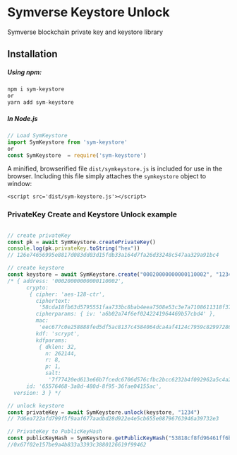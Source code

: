 # Symverse Keystore Unlock
Symverse blockchain private key and keystore library

## Installation
##### Using npm:
```javascript
npm i sym-keystore
or
yarn add sym-keystore
```
##### In Node.js 
```javascript
// Load SymKeystore
import SymKeystore from 'sym-keystore'
or
const SymKeystore  = require('sym-keystore')

```

A minified, browserified file `dist/symkeystore.js` is included for use in the browser. Including this file simply attaches the `symkeystore` object to window:
```$xslt
<script src='dist/sym-keystore.js'></script>
```

### PrivateKey Create and Keystore Unlock example

```javascript

// create privateKey
const pk = await SymKeystore.createPrivateKey()
console.log(pk.privateKey.toString("hex"))
// 126e74656995e8817d083dd03d15fdb33a164d7fa26d33248c547aa329a91bc4

// create keystore
const keystore = await SymKeystore.create("00020000000000110002", "1234") // input symid(10byte) and passphrase
/* { address: '00020000000000110002',
      crypto:
       { cipher: 'aes-128-ctr',
         ciphertext:
          '58cda18fb63d5795551faa733bc8bab4eea7508e53c3e7a7108611318f37f416',
         cipherparams: { iv: 'a6b02a74f6ef0242241964469b57cbd4' },
         mac:
          'eec677c0e258888fed5df5ac8137c4584064dca4af4124c7959c82997286b949',
         kdf: 'scrypt',
         kdfparams:
          { dklen: 32,
            n: 262144,
            r: 8,
            p: 1,
            salt:
             '7f77420ed613e66b7fcedc6706d576cfbc2bcc6232b4f092962a5c4a208baffd' } },
      id: '65576468-3a8d-480d-8f95-36fae04155ac',
  version: 3 } */

// unlock keystore
const privateKey = await SymKeystore.unlock(keystore, "1234")
// 7d6ea722afd799f5f9aaf677aadbd28d922e4e5cb655e08796763946a39732e3

// PrivateKey to PublicKeyHash
const publicKeyHash = SymKeystore.getPublicKeyHash("53818cf8fd96461ff6bcd8a6c0abbe43fe6966a3a3f4a4eef30b13d6292def74")
//0x67f02e157be9a4b833a3393c3880126619f99462
```